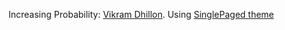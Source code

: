 Increasing Probability: [Vikram Dhillon](http://opsbug.com/). Using [SinglePaged theme](https://github.com/t413/SinglePaged)

